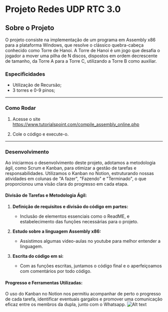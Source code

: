 # Projeto Redes UDP RTC 3.0

## Sobre o Projeto

O projeto consiste na implementação de um programa em Assembly x86 para a plataforma Windows, que resolve o clássico quebra-cabeça conhecido como Torre de Hanoi. A Torre de Hanoi é um jogo que desafia o jogador a mover uma pilha de N discos, dispostos em ordem decrescente de tamanho, da Torre A para a Torre C, utilizando a Torre B como auxiliar.

### Especificidades
- Utilização de Recursão;
- 3 torres e 0-9 pinos;

---

### Como Rodar

1. Acesse o site https://www.tutorialspoint.com/compile_assembly_online.php

2. Cole o código e execute-o.

---

### Desenvolvimento

Ao iniciarmos o desenvolvimento deste projeto, adotamos a metodologia ágil, como Scrum e Kanban, para otimizar a gestão de tarefas e responsabilidades. Utilizamos o Kanban no Notion, estruturando nossas atividades em colunas de "A fazer", "Fazendo" e "Terminado", o que proporcionou uma visão clara do progresso em cada etapa.

#### Divisão de Tarefas e Metodologia Ágil:

1. **Definição de requisitos e divisão do código em partes:**
   - Inclusão de elementos essenciais como o ReadME, e estabelecimento das funções necessárias para o projeto.

2. **Estudo sobre a linguagem Assembly x86:**
   - Assistimos algumas video-aulas no youtube para melhor entender a linguagem.
    
3. **Escrita do código em si:**
   - Com as funções escritas, juntamos o código final e o aperfeiçoamos com comentários por todo código.

#### Progresso e Ferramentas Utilizadas:
O uso do Kanban no Notion nos permitiu acompanhar de perto o progresso de cada tarefa, identificar eventuais gargalos e promover uma comunicação eficaz entre os membros da dupla, junto com o Whatsapp.
![Alt text](https://res.cloudinary.com/dw8z1wgis/image/upload/v1707159284/Captura_de_tela_2024-02-05_154833_shjllb.png "tabela")
